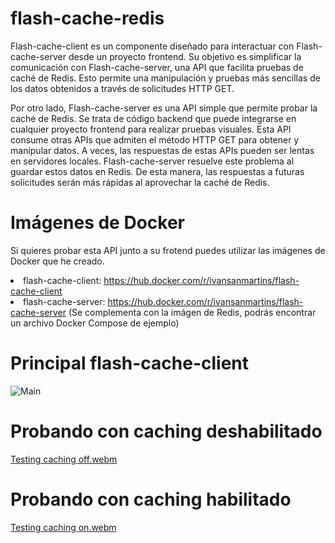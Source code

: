 # flash-cache-redis

Flash-cache-client es un componente diseñado para interactuar con Flash-cache-server desde un proyecto frontend. Su objetivo es simplificar la comunicación con Flash-cache-server, una API que facilita pruebas de caché de Redis. Esto permite una manipulación y pruebas más sencillas de los datos obtenidos a través de solicitudes HTTP GET.

Por otro lado, Flash-cache-server es una API simple que permite probar la caché de Redis. Se trata de código backend que puede integrarse en cualquier proyecto frontend para realizar pruebas visuales. Esta API consume otras APIs que admiten el método HTTP GET para obtener y manipular datos. A veces, las respuestas de estas APIs pueden ser lentas en servidores locales. Flash-cache-server resuelve este problema al guardar estos datos en Redis. De esta manera, las respuestas a futuras solicitudes serán más rápidas al aprovechar la caché de Redis.


# Imágenes de Docker


Si quieres probar esta API junto a su frotend puedes utilizar las imágenes de Docker que he creado.

<li>flash-cache-client: <a href="https://hub.docker.com/r/ivansanmartins/flash-cache-client">https://hub.docker.com/r/ivansanmartins/flash-cache-client</a></li>
<li>flash-cache-server: <a href="https://hub.docker.com/r/ivansanmartins/flash-cache-server">https://hub.docker.com/r/ivansanmartins/flash-cache-server</a> (Se complementa con la imágen de Redis, podrás encontrar un archivo Docker Compose de ejemplo) </li>


# Principal flash-cache-client

![Main](https://github.com/ivansanmartin/flash-cache/assets/54847509/f5972784-bc41-41ce-8436-df5d0faf930e)

# Probando con caching deshabilitado

[Testing caching off.webm](https://github.com/ivansanmartin/flash-cache/assets/54847509/380b1092-1cd8-4cdc-800a-1b990532537f)

# Probando con caching habilitado

[Testing caching on.webm](https://github.com/ivansanmartin/flash-cache/assets/54847509/ede14e32-49f9-4c66-b861-79513fd20a06)
